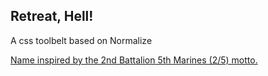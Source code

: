 ## Retreat, Hell!

A css toolbelt based on Normalize

[Name inspired by the 2nd Battalion 5th Marines (2/5) motto.](http://en.wikipedia.org/wiki/2nd_Battalion_5th_Marines)
